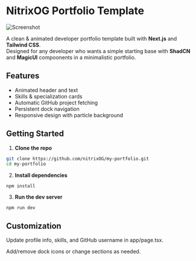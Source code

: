 # NitrixOG Portfolio Template

![Screenshot](https://files.catbox.moe/4fg8du.png)

A clean & animated developer portfolio template built with **Next.js** and **Tailwind CSS**.  
Designed for any developer who wants a simple starting base with **ShadCN** and **MagicUI** compoonents in a minimalistic portfolio.

## Features

- Animated header and text
- Skills & specialization cards
- Automatic GitHub project fetching
- Persistent dock navigation
- Responsive design with particle background

## Getting Started

1. **Clone the repo**
```bash
git clone https://github.com/nitrixOG/my-portfolio.git
cd my-portfolio
```

2. **Install dependencies**
```
npm install
```
3. **Run the dev server**
```
npm run dev
```

## Customization

Update profile info, skills, and GitHub username in app/page.tsx.

Add/remove dock icons or change sections as needed.